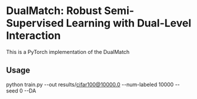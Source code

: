 # DualMatch: Robust Semi-Supervised Learning with Dual-Level Interaction

This is a PyTorch implementation of the DualMatch

## Usage
  python train.py --out results/cifar100@10000.0 --num-labeled 10000 --seed 0 --DA
